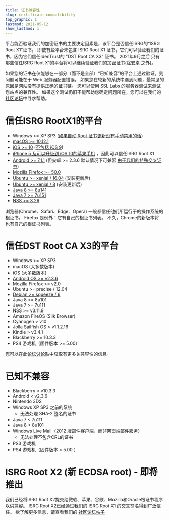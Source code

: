 ```yaml
---
title: 证书兼容性
slug: certificate-compatibility
top_graphic: 1
lastmod: 2021-05-12
show_lastmod: 1
---
```



平台能否验证我们的加密证书的主要决定因素是，该平台是否信任ISRG的“ISRG Root X1”证书。 即使有些平台未包含 ISRG Root X1 证书，它们可以验证我们的证书，因为它们信任IdenTrust的 "DST Root CA X3" 证书。 2021年9月之后 只有那些信任ISRG Root X1的平台将可以继续验证我们的加密证书([除安卓](/2020/12/21/extending-android-compatibility.html) 之外)。

如果您的证书在仅能够在一部分（而不是全部）“已知兼容”的平台上通过验证，则问题可能在于 Web 服务器配置错误。 如果您在较新的系统中遇到问题，最常见的原因是网站没有提供正确的证书链。 您可以使用 [SSL Labs 的服务器测试](https://www.ssllabs.com/ssltest/)来测试您站点的兼容性。 如果这个测试仍旧不能帮助您确定问题所在，您可以在我们的[社区论坛](https://community.letsencrypt.org/)中寻求帮助。

# 信任ISRG RootX1的平台

* Windows >= XP SP3 ([如果自动 Root 证书更新没有手动禁用的话](https://docs.microsoft.com/en-us/previous-versions/windows/it-pro/windows-server-2008-R2-and-2008/))
* [macOS >= 10.12.1](https://twitter.com/letsencrypt/status/790960929504497665?lang=en)
* [iOS >= 10](https://support.apple.com/en-us/HT207177) ([不包括 iOS 9](https://support.apple.com/en-us/HT205205))
* [iPhone 5 及可以升级到 iOS 10的苹果手机](https://en.wikipedia.org/wiki/IPhone_5) ，因此可以信任ISRG Root X1
* [Android >= 7.1.1](https://android.googlesource.com/platform/system/ca-certificates/+/android-7.1.1_r15) (但安卓 >= 2.3.6 默认情况下可兼容 [由于我们的特殊交叉证书](https://letsencrypt.org/2020/12/21/extending-android-compatibility.html))
* [Mozilla Firefox >= 50.0](https://bugzilla.mozilla.org/show_bug.cgi?id=1204656)
* [Ubuntu >= xenial / 16.04](https://packages.ubuntu.com/xenial/all/ca-certificates/filelist) (安装更新后)
* [Ubuntu >= xenial / 8](https://packages.debian.org/jessie/all/ca-certificates/filelist) (安装更新后)
* [Java 8 >= 8u141](https://www.oracle.com/java/technologies/javase/8u141-relnotes.html)
* [Java 7 >= 7u151](https://www.oracle.com/java/technologies/javase/7u151-relnotes.html)
* [NSS >= 3.26](https://developer.mozilla.org/en-US/docs/Mozilla/Projects/NSS/NSS_3.26_release_notes)

浏览器(Chrome、Safari、Edge、Opera) 一般都信任他们所运行于的操作系统的根证书。 Firefox 是例外：它有自己的根证书列表。 不久，Chrome的新版本将 [也有自己的根证书列表](https://www.chromium.org/Home/chromium-security/root-ca-policy)。

# 信任DST Root CA X3的平台

* Windows >= XP SP3
* macOS (大多数版本)
* iOS (大多数版本)
* [Android OS >= v2.3.6](https://twitter.com/Tutancagamon/status/600783165087752192)
* Mozilla Firefox >= v2.0
* Ubuntu >= precise / 12.04
* [Debian >= squeeze / 6](https://twitter.com/TokenScandi/status/600806080684359680)
* Java 8 >= 8u101
* Java 7 >= 7u111
* NSS >= v3.11.9
* Amazon FireOS (Silk Browser)
* Cyanogen > v10
* Jolla Sailfish OS > v1.1.2.16
* Kindle > v3.4.1
* Blackberry >= 10.3.3
* PS4 游戏机（固件版本 >= 5.00）

您可以在此[论坛讨论贴](https://community.letsencrypt.org/t/which-browsers-and-operating-systems-support-lets-encrypt/)中获取有更多关兼容性的信息。

# 已知不兼容

* Blackberry < v10.3.3
* Android < v2.3.6
* Nintendo 3DS
* Windows XP SP3 之前的系统
  * 无法处理 SHA-2 签名的证书
* Java 7 < 7u111
* Java 8 < 8u101
* Windows Live Mail（2012 版邮件客户端，而非网页端邮件服务）
  * 无法处理不包含CRL的证书
* PS3 游戏机
* PS4 游戏机（固件版本 < 5.00 ）

# ISRG Root X2 (新 ECDSA root) - 即将推出
我们已经将ISRG Root X2提交给微软、苹果、谷歌、Mozilla和Oracle根证书程序以供兼容。 ISRG Root X2已经通过我们的 ISRG Root X1 的交叉签名得到广泛信任。 欲了解更多信息，请查看我们的 [社区论坛帖子](https://community.letsencrypt.org/t/isrg-root-x2-submitted-to-root-programs/149385)


